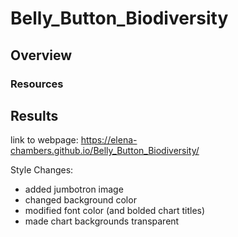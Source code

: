# Belly_Button_Biodiversity

## Overview 

### Resources

## Results
link to webpage: https://elena-chambers.github.io/Belly_Button_Biodiversity/

Style Changes:
- added jumbotron image
- changed background color
- modified font color (and bolded chart titles)
- made chart backgrounds transparent
